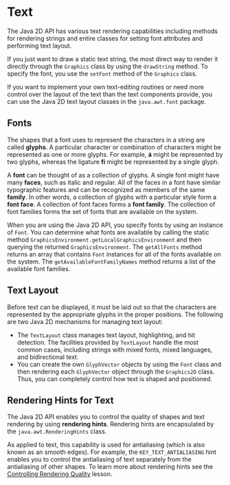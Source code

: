 
# Text

The Java 2D API has various text rendering capabilities including methods for rendering strings and entire classes for setting font attributes and performing text layout.

If you just want to draw a static text string, the most direct way to render it directly through the `Graphics` class by using the `drawString` method. To specify the font, you use the `setFont` method of the `Graphics` class.

If you want to implement your own text-editing routines or need more control over the layout of the text than the text components provide, you can use the Java 2D text layout classes in the `java.awt.font` package.

## Fonts

The shapes that a font uses to represent the characters in a string are called **glyphs**. A particular character or combination of characters might be represented as one or more glyphs. For example, **&#225;** might be represented by two glyphs, whereas the ligature **fi** might be represented by a single glyph.

A **font** can be thought of as a collection of glyphs. A single font might have many **faces**, such as italic and regular. All of the faces in a font have similar typographic features and can be recognized as members of the same **family**. In other words, a collection of glyphs with a particular style form a **font face**. A collection of font faces forms a **font family**. The collection of font families forms the set of fonts that are available on the system.

When you are using the Java 2D API, you specify fonts by using an instance of `Font`. You can determine what fonts are available by calling the static method `GraphicsEnvironment.getLocalGraphicsEnvironment` and then querying the returned `GraphicsEnvironment`. The `getAllFonts` method returns an array that contains `Font` instances for all of the fonts available on the system. The `getAvailableFontFamilyNames` method returns a list of the available font families.

## Text Layout

Before text can be displayed, it must be laid out so that the characters are represented by the appropriate glyphs in the proper positions. The following are two Java 2D mechanisms for managing text layout:

- The `TextLayout` class manages text layout, highlighting, and hit detection. The facilities provided by `TextLayout` handle the most common cases, including strings with mixed fonts, mixed languages, and bidirectional text.
- You can create the own `GlyphVector` objects by using the `Font` class and then rendering each `GlyphVector` object through the `Graphics2D` class. Thus, you can completely control how text is shaped and positioned.

## Rendering Hints for Text

The Java 2D API enables you to control the quality of shapes and text rendering by using **rendering hints**. Rendering hints are encapsulated by the `java.awt.RenderingHints` class.

As applied to text, this capability is used for antialiasing (which is also known as an smooth edges). For example, the `KEY_TEXT_ANTIALIASING` hint enables you to control the antialiasing of text separately from the antialiasing of other shapes. To learn more about rendering hints see the
[Controlling Rendering Quality](../advanced/quality.html) lesson.
